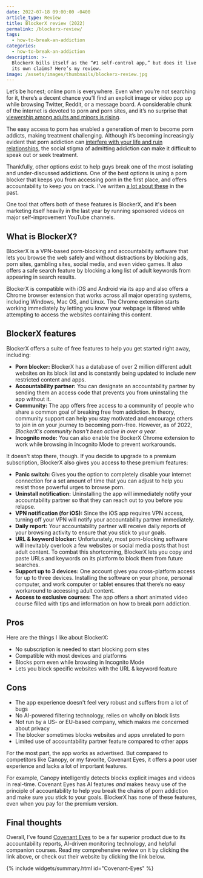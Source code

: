 ```yaml
---
date: 2022-07-18 09:00:00 -0400
article_type: Review
title: BlockerX review (2022)
permalink: /blockerx-review/
tags: 
  - how-to-break-an-addiction
categories: 
  - how-to-break-an-addiction
description: >-
  BlockerX bills itself as the “#1 self-control app,” but does it live it up to
  its own claims? Here’s my review.
image: /assets/images/thumbnails/blockerx-review.jpg
---
```

Let’s be honest; online porn is everywhere. Even when you’re not searching for it, there’s a decent chance you’ll find an explicit image or video pop up while browsing Twitter, Reddit, or a message board. A considerable chunk of the internet is devoted to porn and porn sites, and it’s no surprise that [viewership among adults and minors is rising](https://www.therecoveryvillage.com/process-addiction/porn-addiction/pornography-statistics/).

The easy access to porn has enabled a generation of men to become porn addicts, making treatment challenging. Although it’s becoming increasingly evident that porn addiction can [interfere with your life and ruin relationships](/reasons-porn-is-harmful/), the social stigma of admitting addiction can make it difficult to speak out or seek treatment.

Thankfully, other options exist to help guys break one of the most isolating and under-discussed addictions. One of the best options is using a porn blocker that keeps you from accessing porn in the first place, and offers accountability to keep you on track. I've written [a lot about these](/best-porn-blocker/) in the past.

One tool that offers both of these features is BlockerX, and it's been marketing itself heavily in the last year by running sponsored videos on major self-improvement YouTube channels.

## What is BlockerX?

BlockerX is a VPN-based porn-blocking and accountability software that lets you browse the web safely and without distractions by blocking ads, porn sites, gambling sites, social media, and even video games. It also offers a safe search feature by blocking a long list of adult keywords from appearing in search results.

BlockerX is compatible with iOS and Android via its app and also offers a Chrome browser extension that works across all major operating systems, including Windows, Mac OS, and Linux. The Chrome extension starts working immediately by letting you know your webpage is filtered while attempting to access the websites containing this content.

## BlockerX features

BlockerX offers a suite of free features to help you get started right away, including:

* **Porn blocker:** BlockerX has a database of over 2 million different adult websites on its block list and is constantly being updated to include new restricted content and apps.
* **Accountability partner:** You can designate an accountability partner by sending them an access code that prevents you from uninstalling the app without it.
* **Community:** The app offers free access to a community of people who share a common goal of breaking free from addiction. In theory, community support can help you stay motivated and encourage others to join in on your journey to becoming porn-free. However, as of 2022, *BlockerX's community hasn't been active in over a year*.
* **Incognito mode:** You can also enable the BockerX Chrome extension to work while browsing in Incognito Mode to prevent workarounds.

It doesn't stop there, though. If you decide to upgrade to a premium subscription, BlockerX also gives you access to these premium features:

* **Panic switch:** Gives you the option to completely disable your internet connection for a set amount of time that you can adjust to help you resist those powerful urges to browse porn.
* **Uninstall notification:** Uninstalling the app will immediately notify your accountability partner so that they can reach out to you before you relapse.
* **VPN notification (for iOS):** Since the iOS app requires VPN access, turning off your VPN will notify your accountability partner immediately.
* **Daily report:** Your accountability partner will receive daily reports of your browsing activity to ensure that you stick to your goals.
* **URL & keyword blocker:** Unfortunately, most porn-blocking software will inevitably overlook a few websites or social media posts that host adult content. To combat this shortcoming, BlockerX lets you copy and paste URLs and keywords on its platform to block them from future searches.
* **Support up to 3 devices:** One account gives you cross-platform access for up to three devices. Installing the software on your phone, personal computer, and work computer or tablet ensures that there’s no easy workaround to accessing adult content.
* **Access to exclusive courses:** The app offers a short animated video course filled with tips and information on how to break porn addiction.

## Pros

Here are the things I like about BlockerX:

* No subscription is needed to start blocking porn sites
* Compatible with most devices and platforms
* Blocks porn even while browsing in Incognito Mode
* Lets you block specific websites with the URL & keyword feature

## Cons

* The app experience doesn't feel very robust and suffers from a lot of bugs
* No AI-powered filtering technology, relies on wholly on block lists
* Not run by a US- or EU-based company, which makes me concerned about privacy
* The blocker sometimes blocks websites and apps unrelated to porn
* Limited use of accountability partner feature compared to other apps

For the most part, the app works as advertised. But compared to competitors like Canopy, or my favorite, Covenant Eyes, it offers a poor user experience and lacks a lot of important features.

For example, Canopy intelligently detects blocks explicit images and videos in real-time. Covenant Eyes has AI features *and* makes heavy use of the principle of accountability to help you break the chains of porn addiction and make sure you stick to your goals. BlockerX has none of these features, even when you pay for the premium version.

## Final thoughts

Overall, I’ve found [Covenant Eyes](/covenant-eyes-review/) to be a far superior product due to its accountability reports, AI-driven monitoring technology, and helpful companion courses. Read my comprehensive review on it by clicking the link above, or check out their website by clicking the link below.

{% include widgets/summary.html id="Covenant-Eyes" %}